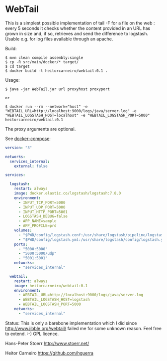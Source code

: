 WebTail
=======

This is a simplest possible implementation of tail -F for a file on the web : 
every 5 seconds it checks whether the content provided in an URL has grown in size
and, if so, retrieves and send the difference to logstash. Usable e.g. for log files available
through an apache.

Build:
```shell script
$ mvn clean compile assembly:single
$ cp -R src/main/docker/* target/
$ cd target
$ docker build -t heitorcarneiro/webtail:0.1 .
```

Usage:
```shell script
$ java -jar WebTail.jar url proxyhost proxyport

or

$ docker run --rm --network="host" -e "WEBTAIL_URL=http://localhost:9000/logs/java/server.log" -e "WEBTAIL_LOGSTASH_HOST=localhost" -e "WEBTAIL_LOGSTASH_PORT=5000" heitorcarneiro/webtail:0.1
```

The proxy arguments are optional.


See [docker-compose](https://github.com/hguerra/WebTail/tree/master/src/main/docker):
```yaml
version: "3"

networks:
  services_internal:
    external: false

services:

  logstash:
    restart: always
    image: docker.elastic.co/logstash/logstash:7.8.0
    environment:
      - INPUT_TCP_PORT=5000
      - INPUT_UDP_PORT=5000
      - INPUT_HTTP_PORT=5001
      - LOGSTASH_DEBUG=false
      - APP_NAME=sample
      - APP_PROFILE=prd
    volumes:
      - "$PWD/config/logstash.conf:/usr/share/logstash/pipeline/logstash.conf:ro"
      - "$PWD/config/logstash.yml:/usr/share/logstash/config/logstash.yml:ro"
    ports:
      - "5000:5000"
      - "5000:5000/udp"
      - "5001:5001"
    networks:
      - "services_internal"

  webtail:
    restart: always
    image: heitorcarneiro/webtail:0.1
    environment:
      - WEBTAIL_URL=http://localhost:9000/logs/java/server.log
      - WEBTAIL_LOGSTASH_HOST=logstash
      - WEBTAIL_LOGSTASH_PORT=5000
    networks:
      - "services_internal"
```

Status:
This is only a barebone implementation which I did since
http://www.jibble.org/webtail/ failed me for some unknown reason.
Feel free to extend. :-)
GPL licence.

Hans-Peter Stoerr
http://www.stoerr.net/

Heitor Carneiro
https://github.com/hguerra

